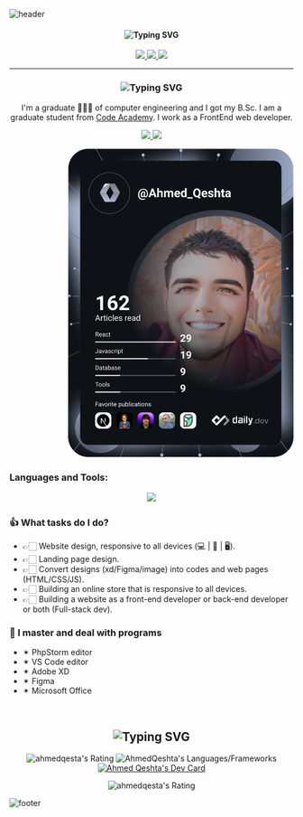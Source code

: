 ![header](https://capsule-render.vercel.app/api?type=waving&color=gradient&height=230&section=header&text=Hi%20there%20%F0%9F%91%8B&fontSize=90)

<div align="center">
  <h4 align="center">
  <img src="https://readme-typing-svg.demolab.com?font=Fira+Code&pause=1000&center=true&vCenter=true&width=435&lines=%F0%9F%91%A8%F0%9F%8F%BB%E2%80%8D%F0%9F%8E%93+Computer+Engineer++%F0%9F%91%A8%F0%9F%8F%BB%E2%80%8D%F0%9F%8E%93;FullStack+Developer;ReactJs+Developer" alt="Typing SVG" />
  </h4>
   <p align="center">
     <a href="mailto:ahmedqeshta1999@gmail.com" target="_blank" rel="noopener noreferrer">
      <img src="https://img.shields.io/badge/Gmail-D14836?style=for-the-badge&logo=gmail&logoColor=white" />
    </a>
        <a href="https://linktr.ee/ahmedqeshta" target="_blank" rel="noopener noreferrer">
      <img src="https://img.shields.io/badge/linktree-39E09B?style=for-the-badge&logo=linktree&logoColor=white" />
    </a>
      <a href="https://ahmedqeshta.vercel.app" target="_blank" rel="noopener noreferrer">
      <img src="https://img.shields.io/badge/website-000000?style=for-the-badge&logo=About.me&logoColor=white" />
    </a>

</p>
  
</div>

------------------------------------------------------------------------------------------
<div align="center">
  <div align="left">
  <h3 align="center">
  <img src="https://readme-typing-svg.demolab.com?font=Fira+Code&pause=1000&color=36F7CE&center=true&vCenter=true&width=435&lines=%F0%9F%99%8F+About+Me+%F0%9F%99%8F" alt="Typing SVG" />
  </h3>
  
  <p align="center">
  I'm a graduate 👨🏻‍🎓 of computer engineering and I got my B.Sc. I am a graduate student from  <a href="https://github.com/gazaskygeeks">Code Academy</a>. I work as a FrontEnd web developer.
  </p>
  <p align="center">
       <a href="#age">
        <img src="https://img.shields.io/badge/age-23-blue" />
      </a>
          <a href="#living">
        <img src="https://img.shields.io/badge/living-Palestine-3c9" />
      </a>
  </p>
 </div>
 <div align="right">
   <a href="https://app.daily.dev/DailyDevTips"><img src="https://github.com/AhmedQeshta/AhmedQeshta/blob/master/devcard.svg" width="400" alt="Ahmed Qeshta's Dev Card"/></a>
 </div>
</div>

### Languages and Tools:
<p align="center">
  <a href="https://github.com/AhmedQeshta">
    <img src="https://skillicons.dev/icons?perline=18&i=vscode,js,html,css,sass,ts,react,nextjs,styledcomponents,redux,jest,jquery,laravel,md,nestjs,nodejs,express,php,tailwind,bootstrap,codepen,d3,discord,figma,xd,firebase,bash,powershell,git,github,heroku,netlify,mongodb,mysql,postgres" />
  </a>
</p>

### 👍 What tasks do I do?
- 👉🏻 Website design, responsive to all devices (💻 | 📱 | 🖥).
- 👉🏻 Landing page design.
- 👉🏻 Convert designs (xd/Figma/image) into codes and web pages (HTML/CSS/JS).
- 👉🏻 Building an online store that is responsive to all devices.
- 👉🏻 Building a website as a front-end developer or back-end developer or both (Full-stack dev).


### 👑 I master and deal with programs
- ✴ PhpStorm editor
- ✴ VS Code editor
- ✴ Adobe XD
- ✴ Figma
- ✴ Microsoft Office



<br />

<h2 align="center">
<img src="https://readme-typing-svg.demolab.com?font=Fira+Code&pause=1000&color=36F7CE&center=true&vCenter=true&width=435&lines=Quick+Overview+%F0%9F%93%88" alt="Typing SVG" />
</h2>
  
  <p align = "center">
 
</p>

<div align="center">
   <img style="height:200px" src="https://github-readme-stats.vercel.app/api?username=AhmedQeshta&count_private=true&theme=dracula&hide_border=true" alt = "ahmedqesta's Rating"/>
  
   <img style="height:200px" src = "https://github-readme-stats.vercel.app/api/top-langs?username=AhmedQeshta&show_icons=true&count_private=true&locale=en&layout=compact&langs_count=10&hide_border=true&bg_color=282A36&title_color=DD6387&text_color=fff&icon_color=fff" alt = "AhmedQeshta's Languages/Frameworks"/>
   <a href="https://app.daily.dev/Ahmed_Qeshta"><img src="https://api.daily.dev/devcards/44d42f0254914a57a374084059c6981a.png?r=eza" width="400" alt="Ahmed Qeshta's Dev Card"/></a>
</div>                                                                                    

<p align = "center">
 <img style="height:200px" src = "https://github-readme-streak-stats.herokuapp.com?user=AhmedQeshta&count_private=true&theme=dracula&hide_border=true" alt = "ahmedqesta's Rating" >
  
</p>


![footer](https://capsule-render.vercel.app/api?type=waving&color=gradient&height=150&section=footer)
